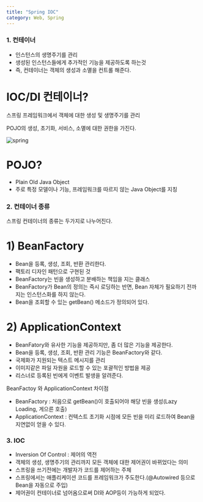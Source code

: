 ```yaml
---
title: "Spring IOC"
category: Web, Spring
---
```




### 1. 컨테이너

- 인스턴스의 생명주기를 관리
- 생성된 인스턴스들에게 추가적인 기능을 제공하도록 하는것
- 즉, 컨테이너는 객체의 생성과 소멸을 컨트롤 해준다.



# IOC/DI 컨테이너?

스프링 프레임워크에서 객체에 대한 생성 및 생명주기를 관리

POJO의 생성, 초기화, 서비스, 소멸에 대한 권한을 가진다.

![spring](https://user-images.githubusercontent.com/23491962/97589426-d218c580-1a40-11eb-8a39-8b527db75eff.JPG)


# POJO?

- Plain Old Java Object
- 주로 특정 모델이나 기능, 프레임워크를 따르지 않는 Java Object를 지칭



### 2. 컨테이너 종류

스프링 컨테이너의 종류는 두가지로 나누어진다.

# 1) BeanFactory

- Bean을 등록, 생성, 조회, 반환 관리한다.
- 팩토리 디자인 패턴으로 구현된 것
- BeanFactory는 빈을 생성하고 분배하는 책임을 지는 클래스
- BeanFactory가 Bean의 정의는 즉시 로딩하는 반면, Bean 자체가 필요하기 전까지는 인스턴스화를 하지 않는다.
- Bean을 조회할 수 있는 getBean() 메소드가 정의되어 있다.

# 2) ApplicationContext

- BeanFatory와 유사한 기능을 제공하지만, 좀 더 많은 기능을 제공한다.
- Bean을 등록, 생성, 조회, 반환 관리 기능은 BeanFactory와 같다.
- 국제화가 지원되는 텍스트 메시지를 관리
- 이미지같은 파일 자원을 로드할 수 있는 포괄적인 방법을 제공
- 리스너로 등록된 빈에게 이벤트 발생을 알려준다.


BeanFactoy 와 ApplicationContext 차이점

- BeanFactory : 처음으로 getBean()이 호출되어야 해당 빈을 생성(Lazy Loading, 게으른 호출)
- ApplicationContext : 컨텍스트 초기화 시점에 모든 빈을 미리 로드하여 Bean을 지연없이 얻을 수 있다.




### 3. IOC

- Inversion Of Control : 제어의 역전
- 객체의 생성, 생명주기의 관리까지 모든 객체에 대한 제어권이 바뀌었다는 의미
- 스프링을 쓰기전에는 개발자가 코드를 제어하는 주체
- 스프링에서는 애플리케이션 코드를 프레임워크가 주도한다.(@Autowired 등으로 Bean을 자동으로 주입)
- 제어권이 컨테이너로 넘어옴으로써 DI와 AOP등이 가능하게 되었다.
